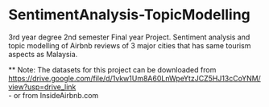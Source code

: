 # SentimentAnalysis-TopicModelling
3rd year degree 2nd semester Final year Project. Sentiment analysis and topic modelling of Airbnb reviews of 3 major cities that has same tourism aspects as Malaysia.


** Note: The datasets for this project can be downloaded from https://drive.google.com/file/d/1vkw1Um8A60LnWpeYtzJCZ5HJ13cCoYNM/view?usp=drive_link </br>
          - or from InsideAirbnb.com

